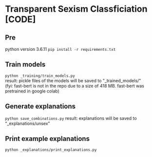 # Transparent Sexism Classficiation [CODE]

## Pre
python version 3.6.11
`pip install -r requirements.txt`

## Train models
`python _training/train_models.py` <br>
result: pickle files of the models will be saved to "_trained_models/" <br>
(fyi: fast-bert is not in the repo due to a size of 418 MB. fast-bert was pretrained in google colab)

## Generate explanations
`python save_combinations.py`
result: explanations will be saved to "_explanations/unsex"

## Print example explanations
`python _explanations/print_explanations.py`

